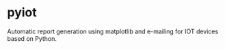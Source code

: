 # pyiot
Automatic report generation using matplotlib and e-mailing for IOT devices based on Python.
